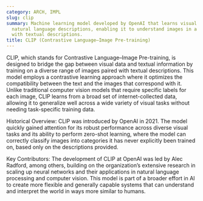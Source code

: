 ```yaml
---
category: ARCH, IMPL
slug: clip
summary: Machine learning model developed by OpenAI that learns visual concepts from
  natural language descriptions, enabling it to understand images in a manner aligned
  with textual descriptions.
title: CLIP (Contrastive Language–Image Pre-training)
---
```


CLIP, which stands for Contrastive Language–Image Pre-training, is designed to bridge the gap between visual data and textual information by training on a diverse range of images paired with textual descriptions. This model employs a contrastive learning approach where it optimizes the compatibility between the text and the images that correspond with it. Unlike traditional computer vision models that require specific labels for each image, CLIP learns from a broad set of internet-collected data, allowing it to generalize well across a wide variety of visual tasks without needing task-specific training data.

Historical Overview:
CLIP was introduced by OpenAI in 2021. The model quickly gained attention for its robust performance across diverse visual tasks and its ability to perform zero-shot learning, where the model can correctly classify images into categories it has never explicitly been trained on, based only on the descriptions provided.

Key Contributors:
The development of CLIP at OpenAI was led by Alec Radford, among others, building on the organization’s extensive research in scaling up neural networks and their applications in natural language processing and computer vision. This model is part of a broader effort in AI to create more flexible and generally capable systems that can understand and interpret the world in ways more similar to humans.